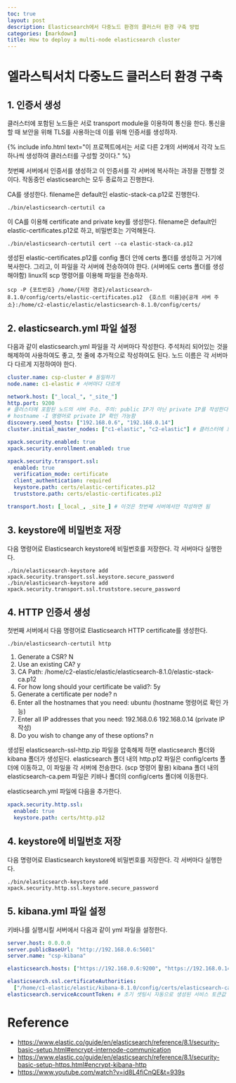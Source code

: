```yaml
---
toc: true
layout: post
description: Elasticsearch에서 다중노드 환경의 클러스터 환경 구축 방법
categories: [markdown]
title: How to deploy a multi-node elasticsearch cluster
---
```


# 엘라스틱서치 다중노드 클러스터 환경 구축

## 1. 인증서 생성

클러스터에 포함된 노드들은 서로 transport module을 이용하여 통신을 한다.
통신을 할 때 보안을 위해 TLS를 사용하는데 이를 위해 인증서를 생성하자.

{% include info.html text="이 프로젝트에서는 서로 다른 2개의 서버에서 각각 노드 하나씩 생성하여 클러스터를 구성할 것이다." %}

첫번째 서버에서 인증서를 생성하고 이 인증서를 각 서버에 복사하는 과정을 진행할 것이다.
작동중인 elasticsearch는 모두 종료하고 진행한다.

CA를 생성한다.
filename은 default인 elastic-stack-ca.p12로 진행한다.

```shell
./bin/elasticsearch-certutil ca
```

이 CA를 이용해 certificate and private key를 생성한다.
filename은 default인 elastic-certificates.p12로 하고, 비밀번호는 기억해둔다.

```shell
./bin/elasticsearch-certutil cert --ca elastic-stack-ca.p12
```

생성된 elastic-certificates.p12를 config 폴더 안에 certs 폴더를 생성하고 거기에 복사한다.
그리고, 이 파일을 각 서버에 전송하여야 한다. (서버에도 certs 폴더를 생성해야함)
linux의 scp 명령어를 이용해 파일을 전송하자.

```shell
scp -P {포트번호} /home/{저장 경로}/elasticsearch-8.1.0/config/certs/elastic-certificates.p12  {호스트 이름}@{공개 서버 주소}:/home/c2-elastic/elastic/elasticsearch-8.1.0/config/certs/
```

## 2. elasticsearch.yml 파일 설정

다음과 같이 elasticsearch.yml 파일을 각 서버마다 작성한다.
주석처리 되어있는 것을 해제하여 사용하여도 좋고, 첫 줄에 추가적으로 작성하여도 된다.
노드 이름은 각 서버마다 다르게 지정하여야 한다.

```yml
cluster.name: csp-cluster # 동일하기
node.name: c1-elastic # 서버마다 다르게

network.host: ["_local_", "_site_"]
http.port: 9200
# 클러스터에 포함된 노드의 서버 주소. 주의: public IP가 아닌 private IP를 작성한다.
# hostname -I 명령어로 private IP 확인 가능함
discovery.seed_hosts: ["192.168.0.6", "192.168.0.14"]
cluster.initial_master_nodes: ["c1-elastic", "c2-elastic"] # 클러스터에 포함된 노드의 이름

xpack.security.enabled: true
xpack.security.enrollment.enabled: true

xpack.security.transport.ssl:
  enabled: true
  verification_mode: certificate
  client_authentication: required
  keystore.path: certs/elastic-certificates.p12
  truststore.path: certs/elastic-certificates.p12

transport.host: [_local_, _site_] # 이것은 첫번째 서버에서만 작성하면 됨
```

## 3. keystore에 비밀번호 저장

다음 명령어로 Elasticsearch keystore에 비밀번호를 저장한다.
각 서버마다 실행한다.

```shell
./bin/elasticsearch-keystore add xpack.security.transport.ssl.keystore.secure_password
./bin/elasticsearch-keystore add xpack.security.transport.ssl.truststore.secure_password
```

## 4. HTTP 인증서 생성

첫번째 서버에서 다음 명령어로 Elasticsearch HTTP certificate를 생성한다.

```shell
./bin/elasticsearch-certutil http
```

1. Generate a CSR? N
2. Use an existing CA? y
3. CA Path: /home/c2-elastic/elastic/elasticsearch-8.1.0/elastic-stack-ca.p12
4. For how long should your certificate be valid?: 5y
5. Generate a certificate per node? n
6. Enter all the hostnames that you need: ubuntu (hostname 명령어로 확인 가능)
7. Enter all IP addresses that you need: 192.168.0.6 192.168.0.14 (private IP 작성)
8. Do you wish to change any of these options? n

생성된 elasticsearch-ssl-http.zip 파일을 압축해제 하면 elasticsearch 폴더와 kibana 폴더가 생성된다.
elasticsearch 폴더 내의 http.p12 파일은 config/certs 폴더에 이동하고, 이 파일을 각 서버에 전송한다. (scp 명령어 활용)
kibana 폴더 내의 elasticsearch-ca.pem 파일은 키바나 폴더의 config/certs 폴더에 이동한다.

elasticsearch.yml 파일에 다음을 추가한다.

```yml
xpack.security.http.ssl:
  enabled: true
  keystore.path: certs/http.p12
```

## 4. keystore에 비밀번호 저장

다음 명령어로 Elasticsearch keystore에 비밀번호를 저장한다.
각 서버마다 실행한다.

```shell
./bin/elasticsearch-keystore add xpack.security.http.ssl.keystore.secure_password
```

## 5. kibana.yml 파일 설정

키바나를 실행시킬 서버에서 다음과 같이 yml 파일을 설정한다.

```yml
server.host: 0.0.0.0
server.publicBaseUrl: "http://192.168.0.6:5601"
server.name: "csp-kibana"

elasticsearch.hosts: ["https://192.168.0.6:9200", "https://192.168.0.14:9200"]

elasticsearch.ssl.certificateAuthorities:
  ["/home/c1-elastic/elastic/kibana-8.1.0/config/certs/elasticsearch-ca.pem"]
elasticsearch.serviceAccountToken: # 초기 셋팅시 자동으로 생성된 서비스 토큰값 작성
```

# Reference

- https://www.elastic.co/guide/en/elasticsearch/reference/8.1/security-basic-setup.html#encrypt-internode-communication
- https://www.elastic.co/guide/en/elasticsearch/reference/8.1/security-basic-setup-https.html#encrypt-kibana-http
- https://www.youtube.com/watch?v=id8L4fiCnQE&t=939s
